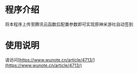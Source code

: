 # 程序介绍 
将本程序上传至腾讯云函数后配置参数即可实现原神米游社自动签到

# 使用说明 
请访问[https://www.wunote.cn/article/4713/](https://www.wunote.cn/article/4713/)